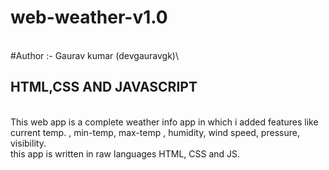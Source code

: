 ﻿# web-weather-v1.0
<br>
#Author :- Gaurav kumar (devgauravgk)\
<br>
<h2>HTML,CSS AND JAVASCRIPT</h2>
<br>
This web app is a complete weather info app in which i added features like current temp. , min-temp, max-temp , humidity, wind speed, pressure, visibility.
<br>
this app is written in raw languages HTML, CSS and JS.
